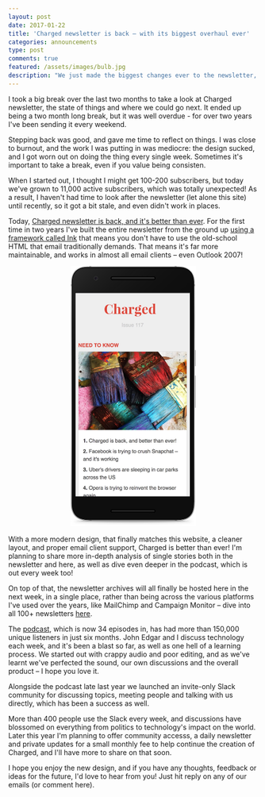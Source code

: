 ```yaml
---
layout: post
date: 2017-01-22
title: 'Charged newsletter is back – with its biggest overhaul ever'
categories: announcements
type: post
comments: true
featured: /assets/images/bulb.jpg
description: "We just made the biggest changes ever to the newsletter, and it's back for good. There are big plans this year, and we hope you'll follow along."
---
```

I took a big break over the last two months to take a look at Charged newsletter, the state of things and where we could go next. It ended up being a two month long break, but it was well overdue - for over two years I've been sending it every weekend.

Stepping back was good, and gave me time to reflect on things. I was close to burnout, and the work I was putting in was mediocre: the design sucked, and I got worn out on doing the thing every single week. Sometimes it's important to take a break, even if you value being consisten.

When I started out, I thought I might get 100-200 subscribers, but today we've grown to 11,000 active subscribers, which was totally unexpected! As a result, I haven't had time to look after the newsletter (let alone this site) until recently, so it got a bit stale, and even didn't work in places.

Today, [Charged newsletter is back, and it's better than ever](http://charged1.createsend.com/t/ViewEmailArchive/i/DD00A51F026183B0/C67FD2F38AC4859C/). For the first time in two years I've built the entire newsletter from the ground up [using a framework called Ink](http://foundation.zurb.com/emails.html) that means you don't have to use the old-school HTML that email traditionally demands. That means it's far more maintainable, and works in almost all email clients – even Outlook 2007!

<div style="text-align: center;">
<img style="max-width: 50%; margin-left:0px; margin-bottom: 15px;" src="/assets/images/charged_mobile.png">
</div>
With a more modern design, that finally matches this website, a cleaner layout, and proper email client support, Charged is better than ever! I'm planning to share more in-depth analysis of single stories both in the newsletter and here, as well as dive even deeper in the podcast, which is out every week too!

On top of that, the newsletter archives will all finally be hosted here in the next week, in a single place, rather than being across the various platforms I've used over the years, like MailChimp and Campaign Monitor – dive into all 100+ newsletters [here](http://char.gd/archive).

The [podcast](http://chargedpodcast.com), which is now 34 episodes in, has had more than 150,000 unique listeners in just six months. John Edgar and I discuss technology each week, and it's been a blast so far, as well as one hell of a learning process. We started out with crappy audio and poor editing, and as we've learnt we've perfected the sound, our own discussions and the overall product – I hope you love it.

Alongside the podcast late last year we launched an invite-only Slack community for discussing topics, meeting people and talking with us directly, which has been a success as well.

More than 400 people use the Slack every week, and discussions have blossomed on everything from politics to technology's impact on the world. Later this year I'm planning to offer community accesss, a daily newsletter and private updates for a small monthly fee to help continue the creation of Charged, and I'll have more to share on that soon.

I hope you enjoy the new design, and if you have any thoughts, feedback or ideas for the future, I'd love to hear from you! Just hit reply on any of our emails (or comment here).